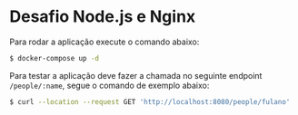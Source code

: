 # Desafio Node.js e Nginx

Para rodar a aplicação execute o comando abaixo:

```sh
$ docker-compose up -d
```

Para testar a aplicação deve fazer a chamada no seguinte endpoint `/people/:name`, segue o comando de exemplo abaixo:

```sh
$ curl --location --request GET 'http://localhost:8080/people/fulano'
``` 